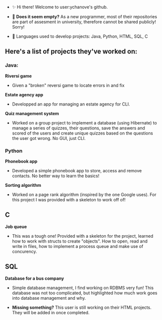- ✨ Hi there! Welcome to user:ychanove's github.

- 🌱 **Does it seem empty?** As a new programmer, most of their
repositories are part of assesment in university, therefore
cannot be shared publicly! Sorry!
 
 - 🐁 Languages used to develop projects: Java,
                                          Python,
                                          HTML,
                                          SQL,
                                          C

## Here's a list of projects they've worked on:

### Java:

**Riversi game**    
-  Given a "broken" reversi game to locate errors in and fix
          
**Estate agency app**          
- Developped an app for managing an estate agency for CLI.
          
**Quiz management system**          
- Worked on a group project to implement a database (using Hibernate) to
          manage a series of quizzes, their questions, save the answers
          and scored of the users and create unique quizzes based on
          the questions the user got wrong. No GUI, just CLI.
          


### Python

**Phonebook app**
- Developed a simple phonebook app to store, access and remove contacts.
        No better way to learn the basics!
        
**Sorting algorithm**
- Worked on a page rank algorithm (inspired by the one Google uses). For this
        project I was provided with a skeleton to work off of!
        

## C

**Job queue**
- This was a tough one! Provided with a skeleton for the project, learned how to
      work with structs to create "objects". How to open, read and write in files, how to
      implement a process queue and make use of concurency.
      
## SQL

**Database for a bus company**
- Simple database management, I find working on RDBMS very fun! This database was
      not too complicated, but highlighted how much work goes into database management and
      why.
      

- **Missing something?** This user is still working on their HTML projects. They will be added
in once completed.
